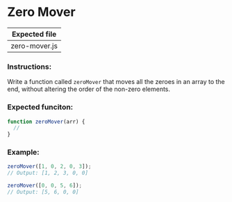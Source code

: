 # Zero Mover

| Expected file |
| ------------- |
| zero-mover.js |

### Instructions:

Write a function called `zeroMover` that moves all the zeroes in an array to the end, without altering the order of the non-zero elements.

### Expected funciton:
```js
function zeroMover(arr) {
  //
}
```

### Example:

```js
zeroMover([1, 0, 2, 0, 3]);
// Output: [1, 2, 3, 0, 0]

zeroMover([0, 0, 5, 6]);
// Output: [5, 6, 0, 0]
```
